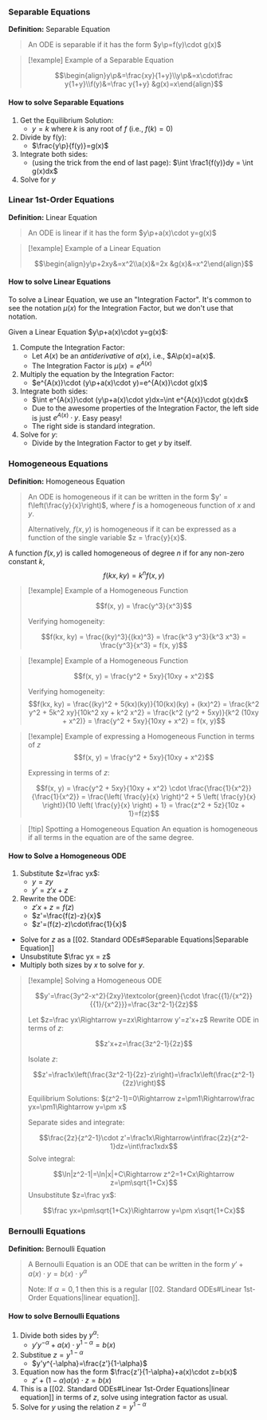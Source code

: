 
### Separable Equations
**Definition:** Separable Equation
> An ODE is separable if it has the form $y\p=f(y)\cdot g(x)$

> [!example] Example of a Separable Equation
>
> $$\begin{align}y\p&=\frac{xy}{1+y}\\y\p&=x\cdot\frac y{1+y}\\f(y)&=\frac y{1+y} &g(x)=x\end{align}$$
>

#### How to solve Separable Equations
1. Get the Equilibrium Solution:
	- $y=k$ where $k$ is any root of $f$ (i.e., $f(k)=0$)
2. Divide by f(y):
	- $\frac{y\p}{f(y)}=g(x)$
3. Integrate both sides:
	- (using the trick from the end of last page):
	   $\int \frac1{f(y)}dy = \int g(x)dx$
4. Solve for $y$

### Linear 1st-Order Equations
**Definition:** Linear Equation
> An ODE is linear if it has the form $y\p+a(x)\cdot y=g(x)$

> [!example] Example of a Linear Equation
>
> $$\begin{align}y\p+2xy&=x^2\\a(x)&=2x &g(x)&=x^2\end{align}$$
>

#### How to solve Linear Equations
To solve a Linear Equation, we use an "Integration Factor". It's common to see the notation $\mu(x)$ for the Integration Factor, but we don't use that notation.

Given a Linear Equation $y\p+a(x)\cdot y=g(x)$:
1. Compute the Integration Factor:
	- Let $A(x)$ be an _antiderivative_ of $a(x)$, i.e., $A\p(x)=a(x)$.
	- The Integration Factor is $\mu(x)=e^{A(x)}$
2. Multiply the equation by the Integration Factor:
    -  $e^{A(x)}\cdot (y\p+a(x)\cdot y)=e^{A(x)}\cdot g(x)$
3. Integrate both sides:
	- $\int e^{A(x)}\cdot (y\p+a(x)\cdot y)dx=\int e^{A(x)}\cdot g(x)dx$
	- Due to the awesome properties of the Integration Factor, the left side is just $e^{A(x)}\cdot y$. Easy peasy!
	- The right side is standard integration.
4. Solve for $y$:
    - Divide by the Integration Factor to get $y$ by itself.

### Homogeneous Equations
**Definition:** Homogeneous Equation
> An ODE is homogeneous if it can be written in the form $y' = f\left(\frac{y}{x}\right)$, where $f$ is a homogeneous function of $x$ and $y$.
>
> Alternatively, $f(x, y)$ is homogeneous if it can be expressed as a function of the single variable $z = \frac{y}{x}$.

A function $f(x, y)$ is called homogeneous of degree $n$ if for any non-zero constant $k$,
$$f(kx, ky) = k^n f(x, y)$$

> [!example] Example of a Homogeneous Function
>
> $$f(x, y) = \frac{y^3}{x^3}$$
>
> Verifying homogeneity:
>
> $$f(kx, ky) = \frac{(ky)^3}{(kx)^3} = \frac{k^3 y^3}{k^3 x^3} = \frac{y^3}{x^3} = f(x, y)$$


> [!example] Example of a Homogeneous Function
>
> $$f(x, y) = \frac{y^2 + 5xy}{10xy + x^2}$$
>
> Verifying homogeneity:
> $$f(kx, ky) = \frac{(ky)^2 + 5(kx)(ky)}{10(kx)(ky) + (kx)^2} = \frac{k^2 y^2 + 5k^2 xy}{10k^2 xy + k^2 x^2} = \frac{k^2 (y^2 + 5xy)}{k^2 (10xy + x^2)} = \frac{y^2 + 5xy}{10xy + x^2} = f(x, y)$$


> [!example] Example of expressing a Homogeneous Function in terms of $z$
> $$f(x, y) = \frac{y^2 + 5xy}{10xy + x^2}$$
>
> Expressing in terms of $z$:
>
> $$f(x, y) = \frac{y^2 + 5xy}{10xy + x^2} \cdot \frac{\frac{1}{x^2}}{\frac{1}{x^2}} = \frac{\left( \frac{y}{x} \right)^2 + 5 \left( \frac{y}{x} \right)}{10 \left( \frac{y}{x} \right) + 1} = \frac{z^2 + 5z}{10z + 1}=f(z)$$

> [!tip] Spotting a Homogeneous Equation
> An equation is homogeneous if all terms in the equation are of the same degree.

#### How to Solve a Homogeneous ODE
1. Substitute $z=\frac yx$:
	- $y=zy$
	- $y'=z'x+z$
2. Rewrite the ODE:
	- $z'x+z=f(z)$
	- $z'=\frac{f(z)-z}{x}$
	- $z'=(f(z)-z)\cdot\frac{1}{x}$
- Solve for $z$ as a [[02. Standard ODEs#Separable Equations|Separable Equation]]
- Unsubstitute $\frac yx = z$
- Multiply both sizes by $x$ to solve for $y$.

> [!example] Solving a Homogeneous ODE
>
> $$y'=\frac{3y^2-x^2}{2xy}\textcolor{green}{\cdot \frac{{1}/{x^2}}{{1}/{x^2}}}=\frac{3z^2-1}{2z}$$
>
> Let $z=\frac yx\Rightarrow y=zx\Rightarrow y'=z'x+z$
> Rewrite ODE in terms of $z$:
>
> $$z'x+z=\frac{3z^2-1}{2z}$$
>
> Isolate $z$:
>
> $$z'=\frac1x\left(\frac{3z^2-1}{2z}-z\right)=\frac1x\left(\frac{z^2-1}{2z}\right)$$
>
> Equilibrium Solutions: $(z^2-1)=0\Rightarrow z=\pm1\Rightarrow\frac yx=\pm1\Rightarrow y=\pm x$
>
> Separate sides and integrate:
>
> $$\frac{2z}{z^2-1}\cdot z'=\frac1x\Rightarrow\int\frac{2z}{z^2-1}dz=\int\frac1xdx$$
> Solve integral:
>
> $$\ln|z^2-1|=\ln|x|+C\Rightarrow z^2=1+Cx\Rightarrow z=\pm\sqrt{1+Cx}$$
> Unsubstitute $z=\frac yx$:
>
> $$\frac yx=\pm\sqrt{1+Cx}\Rightarrow y=\pm x\sqrt{1+Cx}$$

### Bernoulli Equations
**Definition:** Bernoulli Equation
> A Bernoulli Equation is an ODE that can be written in the form $y' +a(x)\cdot y=b(x)\cdot y^\alpha$
>
> Note: If $\alpha=0,1$ then this is a regular [[02. Standard ODEs#Linear 1st-Order Equations|linear equation]].

#### How to solve Bernoulli Equations
1. Divide both sides by $y^\alpha$:
	- $y'y^{-\alpha}+a(x)\cdot y^{1-\alpha}=b(x)$
2. Substitue $z=y^{1-\alpha}$
	- $y'y^{-\alpha}=\frac{z'}{1-\alpha}$
3. Equation now has the form $\frac{z'}{1-\alpha}+a(x)\cdot z=b(x)$
	- $z'+(1-\alpha)a(x)\cdot z=b(x)$
4. This is a [[02. Standard ODEs#Linear 1st-Order Equations|linear equation]] in terms of $z$, solve using integration factor as usual.
5. Solve for $y$ using the relation $z=y^{1-\alpha}$
